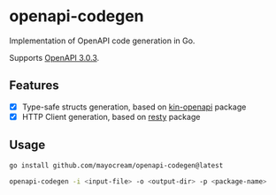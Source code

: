 # openapi-codegen

Implementation of OpenAPI code generation in Go.

Supports [OpenAPI 3.0.3](https://spec.openapis.org/oas/v3.0.3.html).

## Features

- [x] Type-safe structs generation, based on [kin-openapi](https://github.com/getkin/kin-openapi) package
- [x] HTTP Client generation, based on [resty](https://github.com/go-resty/resty) package

## Usage

```bash
go install github.com/mayocream/openapi-codegen@latest

openapi-codegen -i <input-file> -o <output-dir> -p <package-name>
```
